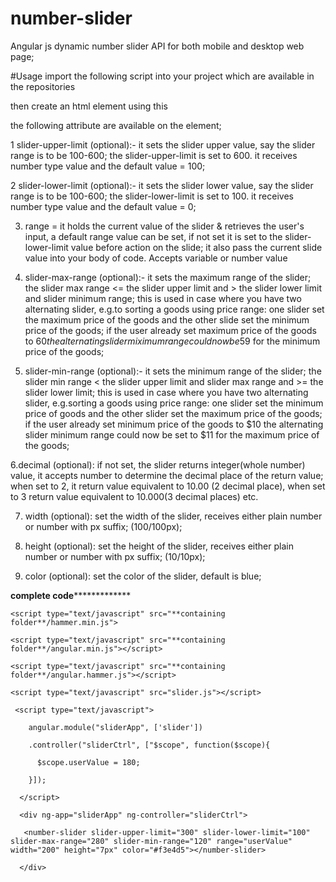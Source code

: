 # number-slider
Angular js dynamic number slider API for both mobile and desktop web page; 

#Usage
import the following script into your project which are available in the repositories
<script type="text/javascript" src="**containing folder**/hammer.min.js">
  
<script type="text/javascript" src="**containing folder**/angular.min.js"></script>

<script type="text/javascript" src="**containing folder**/angular.hammer.js"></script>

<script type="text/javascript" src="slider.js"></script>
  
then create an html element using this 

<number-slider></number-slider>

the following attribute are available on the element;

1 slider-upper-limit (optional):- it sets the slider upper value, say the slider range is to be 100-600; the slider-upper-limit is set to 600. it receives number type value and the default value = 100;

2 slider-lower-limit (optional):- it sets the slider lower value, say the slider range is to be 100-600; the slider-lower-limit is set to 100. it receives number type value and the default value = 0;

3. range = it holds the current value of the slider & retrieves the user's input, a default range value can be set, if not set it is set to the slider-lower-limit value before action on the slide; it also pass the current slide value into your body of code. Accepts variable or number value

4. slider-max-range (optional):- it sets the maximum range of the slider; the slider max range <= the slider upper limit and > the slider lower limit and slider minimum range; this is used in case where you have two alternating slider, e.g.to sorting a goods using price range: one slider set the maximum price of the goods  and the other slide set the minimum price of the goods; if the user already set maximum price of the goods to $60 the alternating slider miximum range could now be 59$ for the minimum price of the goods;

5. slider-min-range (optional):- it sets the minimum range of the slider; the slider min range < the slider upper limit and slider max range  and >= the slider lower limit; this is used in case where you have two alternating slider, e.g.sorting a goods using price range: one slider set the minimum price of goods and the other slider set the maximum price of the goods; if the user already set minimum price of the goods to $10 the alternating slider minimum range could now be set to $11 for the maximum price of the goods;

6.decimal (optional): if not set, the slider returns integer(whole number) value, it accepts number to determine the decimal place of the return value; when set to 2, it return value equivalent to 10.00 (2 decimal place), when set to 3 return value equivalent to 10.000(3 decimal places) etc.

7. width (optional): set the width of the slider, receives either plain number or number with px suffix; (100/100px);

8. height (optional): set the height of the slider, receives either plain number or number with px suffix; (10/10px);

9. color (optional): set the color of the slider, default is blue;


****complete code*****************
  

<html>
  
  <head>
    
    <script type="text/javascript" src="**containing folder**/hammer.min.js">
    
    <script type="text/javascript" src="**containing folder**/angular.min.js"></script>
    
    <script type="text/javascript" src="**containing folder**/angular.hammer.js"></script>
    
    <script type="text/javascript" src="slider.js"></script>
     
     <script type="text/javascript">
        
        angular.module("sliderApp", ['slider'])
        
        .controller("sliderCtrl", ["$scope", function($scope){
          
          $scope.userValue = 180;
        
        }]);
      
      </script>
  
  </head
  
  <body>
      
      <div ng-app="sliderApp" ng-controller="sliderCtrl">
       
       <number-slider slider-upper-limit="300" slider-lower-limit="100" slider-max-range="280" slider-min-range="120" range="userValue"     width="200" height="7px" color="#f3e4d5"></number-slider>
      
      </div>
  
  </body

</html>
